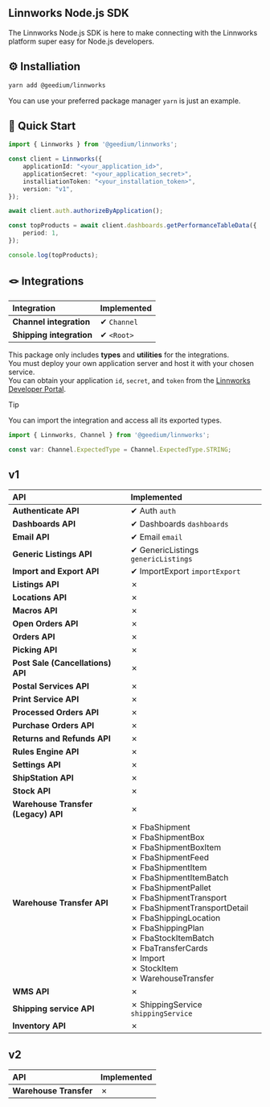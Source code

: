 Linnworks Node.js SDK
---
The Linnworks Node.js SDK is here to make connecting with the Linnworks platform super easy for Node.js developers.

⚙️ Installiation
---
```bash
yarn add @geedium/linnworks
```
You can use your preferred package manager `yarn` is just an example. 

🚀 Quick Start
---
```ts
import { Linnworks } from '@geedium/linnworks';

const client = Linnworks({
    applicationId: "<your_application_id>",
    applicationSecret: "<your_application_secret>",
    installiationToken: "<your_installation_token>",
    version: "v1",
});

await client.auth.authorizeByApplication();

const topProducts = await client.dashboards.getPerformanceTableData({
    period: 1,
});

console.log(topProducts);
```

🪢 Integrations
---

| Integration                  | Implemented |
|:-----------------------------|:------------|
| **Channel integration**      | ✔ `Channel` |
| **Shipping integration**     | ✔ `<Root>`  |

This package only includes **types** and **utilities** for the integrations.  
You must deploy your own application server and host it with your chosen service.  
You can obtain your application `id`, `secret`, and `token` from the [Linnworks Developer Portal](https://developer.linnworks.com/).

> [!Tip]
> You can import the integration and access all its exported types.
> ```ts
> import { Linnworks, Channel } from '@geedium/linnworks';
>
> const var: Channel.ExpectedType = Channel.ExpectedType.STRING;
> ```

v1
---
| API                                        | Implemented |
|:-------------------------------------------|:------------|
| **Authenticate API**                       | ✔ Auth `auth`  |
| **Dashboards API**                         | ✔ Dashboards `dashboards` |
| **Email API**                              | ✔ Email `email` |
| **Generic Listings API**                   | ✔ GenericListings `genericListings` |
| **Import and Export API**                  | ✔ ImportExport `importExport` |
| **Listings API**                           | ✗           |
| **Locations API**                          | ✗           |
| **Macros API**                             | ✗           |
| **Open Orders API**                        | ✗           |
| **Orders API**                             | ✗           |
| **Picking API**                            | ✗           |
| **Post Sale (Cancellations) API**          | ✗           |
| **Postal Services API**                    | ✗           |
| **Print Service API**                      | ✗           |
| **Processed Orders API**                   | ✗           |
| **Purchase Orders API**                    | ✗           |
| **Returns and Refunds API**                | ✗           |
| **Rules Engine API**                       | ✗           |
| **Settings API**                           | ✗           |
| **ShipStation API**                        | ✗           |
| **Stock API**                              | ✗           |
| **Warehouse Transfer (Legacy) API**        | ✗           |
| **Warehouse Transfer API**                 | ✗ FbaShipment<br>✗ FbaShipmentBox<br>✗ FbaShipmentBoxItem<br>✗ FbaShipmentFeed<br>✗ FbaShipmentItem<br>✗ FbaShipmentItemBatch<br>✗ FbaShipmentPallet<br>✗ FbaShipmentTransport<br>✗ FbaShipmentTransportDetail<br>✗ FbaShippingLocation<br>✗ FbaShippingPlan<br>✗ FbaStockItemBatch<br>✗ FbaTransferCards<br>✗ Import<br>✗ StockItem<br>✗ WarehouseTransfer |
| **WMS API**                                | ✗           |
| **Shipping service API**                   | ✗ ShippingService `shippingService` |
| **Inventory API**                          | ✗           |

v2
---
| API                    | Implemented |
|:-----------------------|:------------|
| **Warehouse Transfer** | ✗           |
